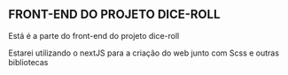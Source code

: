 ## FRONT-END DO PROJETO DICE-ROLL

Está é a parte do front-end do projeto dice-roll

Estarei utilizando o nextJS para a criação do web junto com Scss e outras bibliotecas
